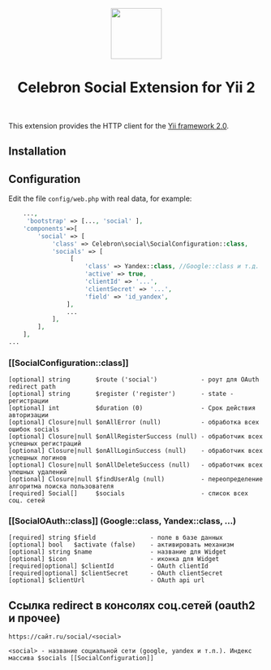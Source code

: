 <p align="center">
    <a href="https://github.com/yiisoft" target="_blank">
        <img src="https://avatars0.githubusercontent.com/u/993323" height="100px">
    </a>
    <h1 align="center">Celebron Social Extension for Yii 2</h1>
    <br/>
</p>

This extension provides the HTTP client for the [Yii framework 2.0](http://www.yiiframework.com).


Installation
------------


Configuration
-------------
Edit the file `config/web.php` with real data, for example:
```php
    ...,
     'bootstrap' => [..., 'social' ],
    'components'=>[
        'social' => [
            'class' => Celebron\social\SocialConfiguration::class,
            'socials' => [
                 [
                     'class' => Yandex::class, //Google::class и т.д.
                     'active' => true,
                     'clientId' => '...',
                     'clientSecret' => '...',
                     'field' => 'id_yandex',
                ],
                ...    
            ],  
        ],
    ],
...
```

### [[SocialConfiguration::class]]
    [optional] string       $route ('social')            - роут для OAuth redirect path   
    [optional] string       $register ('register')       - state - регистрации
    [optional] int          $duration (0)                - Срок действия авторизации
    [optional] Closure|null $onAllError (null)           - обработка всех ошибок socials
    [optional] Closure|null $onAllRegisterSuccess (null) - обработчик всех успешных регистраций
    [optional] Closure|null $onAllLoginSuccess (null)    - обработчик всех успешных логинов
    [optional] Closure|null $onAllDeleteSuccess (null)   - обработчик всех упешных удалений
    [optional] Closure|null $findUserAlg (null)          - переопределение алгоритма поиска пользователя
    [required] Social[]     $socials                     - список всех соц. сетей 

### [[SocialOAuth::class]]    (Google::class, Yandex::class, ...)
    [required] string $field               - поле в базе данных
    [optional] bool   $activate (false)    - активировать механизм
    [optional] string $name                - название для Widget
    [optional] $icon                       - иконка для Widget 
    [required|optional] $clientId          - OAuth clientId
    [required|optional] $clientSecret      - OAuth clientSecret
    [optional] $clientUrl                  - OAuth api url
    
    
Ссылка redirect в консолях соц.сетей (oauth2 и прочее)
-------------

    https://сайт.ru/social/<social> 
    
    <social> - название социальной сети (google, yandex и т.п.). Индекс массива $socials [[SocialConfiguration]]
